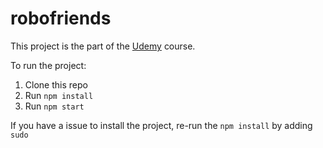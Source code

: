 # robofriends

This project is the part of the [Udemy](https://www.udemy.com/course/the-complete-web-developer-zero-to-mastery/) course.

To run the project:

1. Clone this repo
2. Run `npm install`
3. Run `npm start`

If you have a issue to install the project, re-run the `npm install` by adding `sudo`
